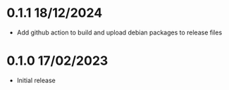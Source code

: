 0.1.1 18/12/2024
================
* Add github action to build and upload debian packages to release files

0.1.0 17/02/2023
================
 * Initial release

